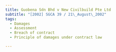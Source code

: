 ```yaml
---
title: Guobena Sdn Bhd v New Civilbuild Pte Ltd 
subtitle: "[2002] SGCA 39 / 21\_August\_2002"
tags:
  - Damages
  - Assessment
  - Breach of contract
  - Principle of damages under contract law

---
```


